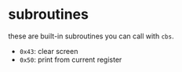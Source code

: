 # subroutines

these are built-in subroutines you can call with `cbs`.

- `0x43`: clear screen
- `0x50`: print from current register
